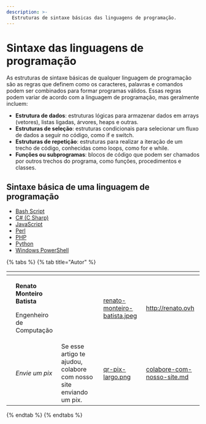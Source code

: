 ```yaml
---
description: >-
  Estruturas de sintaxe básicas das linguagens de programação.
---
```


# Sintaxe das linguagens de programação

As estruturas de sintaxe básicas de qualquer linguagem de programação são as regras que definem como os caracteres, palavras e comandos podem ser combinados para formar programas válidos. Essas regras podem variar de acordo com a linguagem de programação, mas geralmente incluem:

- **Estrutura de dados**: estruturas lógicas para armazenar dados em arrays (vetores), listas ligadas, árvores, heaps e outras.
- **Estruturas de seleção**: estruturas condicionais para selecionar um fluxo de dados a seguir no código, como if e switch.
- **Estruturas de repetição**: estruturas para realizar a iteração de um trecho de código, conhecidas como loops, como for e while.
- **Funções ou subprogramas**: blocos de código que podem ser chamados por outros trechos do programa, como funções, procedimentos e classes.

## Sintaxe básica de uma linguagem de programação

- [Bash Script](bash.md)
- [C# (C Sharp)](csharp.md)
- [JavaScript](javascript.md)
- [Perl](perl)
- [PHP](php.md)
- [Python](sintaxe-programacao/python)
- [Windows PowerShell](powershell.md)

{% tabs %}
{% tab title="Autor" %}
<table data-card-size="large" data-view="cards"><thead><tr><th data-type="users" data-multiple></th><th></th><th></th><th data-hidden data-card-cover data-type="files"></th><th data-hidden data-card-target data-type="content-ref"></th></tr></thead><tbody><tr><td></td><td><p><strong>Renato Monteiro Batista</strong></p><p>Engenheiro de Computação</p></td><td></td><td><a href="../../.gitbook/assets/renato-monteiro-batista.jpeg">renato-monteiro-batista.jpeg</a></td><td><a href="http://renato.ovh">http://renato.ovh</a></td></tr><tr><td></td><td><em>Envie um pix</em></td><td>Se esse artigo te ajudou, colabore com nosso site enviando um pix.</td><td><a href="../../.gitbook/assets/qr-pix-largo.png">qr-pix-largo.png</a></td><td><a href="../../colabore-com-nosso-site.md">colabore-com-nosso-site.md</a></td></tr></tbody></table>
{% endtab %}
{% endtabs %}
